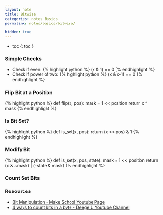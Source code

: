 ```yaml
---
layout: note
title: Bitwise
categories: notes Basics
permalink: notes/basics/bitwise/

hidden: true
---
```


- toc
{: toc }

### Simple Checks
- Check if even:
{% highlight python %}
(x & 1) == 0
{% endhighlight %}  
- Check if power of two:
{% highlight python %}
(x & x-1) == 0
{% endhighlight %}

### Flip Bit at a Position
{% highlight python %}
def flip(x, pos):
    mask = 1 << position
    return x ^ mask
{% endhighlight %}

### Is Bit Set?
{% highlight python %}
def is_set(x, pos):
    return (x >> pos) & 1
{% endhighlight %}

### Modify Bit
{% highlight python %}
def is_set(x, pos, state):
    mask = 1 << position
    return (x & ~mask) | (-state & mask)
{% endhighlight %}

### Count Set Bits


### Resources
- [Bit Manipulation - Make School Youtube Page](https://www.youtube.com/watch?v=7jkIUgLC29I)  
- [4 ways to count bits in a byte - Deege U Youtube Channel](https://www.youtube.com/watch?v=Hzuzo9NJrlc)